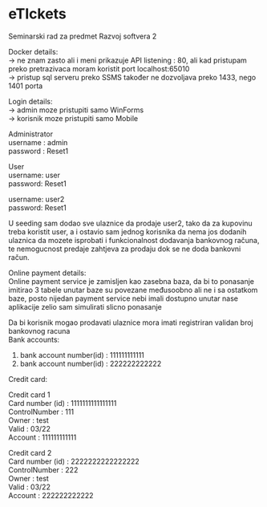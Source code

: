 # eTIckets

Seminarski rad za predmet Razvoj softvera 2

Docker details:  
-> ne znam zasto ali i meni prikazuje API listening : 80, ali kad pristupam preko pretrazivaca moram koristit port localhost:65010  
-> pristup sql serveru preko SSMS također ne dozvoljava preko 1433, nego 1401 porta  


Login details:  
-> admin moze pristupiti samo WinForms  
-> korisnik moze pristupiti samo Mobile  

Administrator  
username : admin  
password : Reset1  

User  
username: user  
password: Reset1  

username: user2  
password: Reset1  

U seeding sam dodao sve ulaznice da prodaje user2, tako da za kupovinu treba koristit user, a i ostavio sam jednog korisnika da nema jos dodanih ulaznica da mozete isprobati i funkcionalnost dodavanja bankovnog računa, te nemogucnost predaje zahtjeva za prodaju dok se ne doda bankovni račun.

Online payment details:  
Online payment service je zamisljen kao zasebna baza, da bi to ponasanje imitirao 3 tabele unutar baze su povezane međusoobno ali ne i sa ostatkom baze, posto nijedan payment service nebi imali dostupno unutar nase aplikacije zelio sam simulirati slicno ponasanje


Da bi korisnik mogao prodavati ulaznice mora imati registriran validan broj bankovnog racuna  
Bank accounts:  
1. bank account number(id) : 111111111111  
2. bank account number(id) : 222222222222  

Credit card:  

Credit card 1  
Card number (id) : 1111111111111111  
ControlNumber : 111  
Owner : test  
Valid : 03/22  
Account : 111111111111  

Credit card 2  
Card number (id) : 2222222222222222  
ControlNumber : 222  
Owner : test  
Valid : 03/22  
Account : 222222222222  

